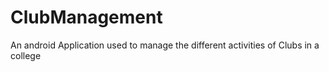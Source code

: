 # ClubManagement
An android Application used to manage the different activities of Clubs in a college
